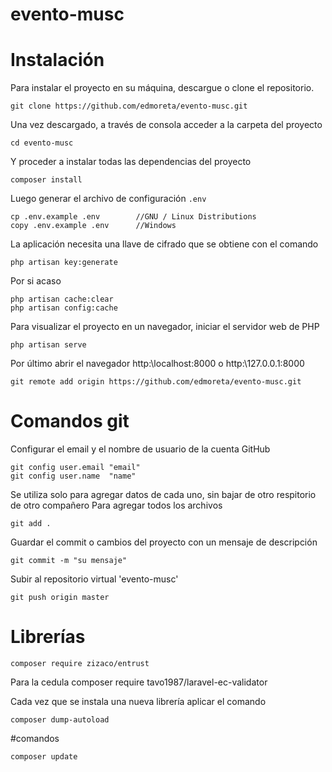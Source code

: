 # evento-musc

# Instalación
Para instalar el proyecto en su máquina, descargue o clone el repositorio.

```
git clone https://github.com/edmoreta/evento-musc.git
```

Una vez descargado, a través de consola acceder a la carpeta del proyecto

```
cd evento-musc
```

Y proceder a instalar todas las dependencias del proyecto
```
composer install
```

Luego generar el archivo de configuración `.env`
```
cp .env.example .env        //GNU / Linux Distributions
copy .env.example .env      //Windows
```

La aplicación necesita una llave de cifrado que se obtiene con el comando
```
php artisan key:generate
```

Por si acaso
```
php artisan cache:clear
php artisan config:cache
```

Para visualizar el proyecto en un navegador, iniciar el servidor web de PHP
```
php artisan serve
```

Por último abrir el navegador http:\\localhost:8000 o http:\\127.0.0.1:8000


```
git remote add origin https://github.com/edmoreta/evento-musc.git
```


# Comandos git
Configurar el email y el nombre de usuario de la cuenta GitHub
```
git config user.email "email"
git config user.name  "name"

```
Se utiliza solo para agregar datos de cada uno, sin bajar de otro respitorio de otro compañero
Para agregar todos los archivos
```
git add .
```
Guardar el commit o cambios del proyecto con un mensaje de descripción
```
git commit -m "su mensaje"
```

Subir al repositorio virtual 'evento-musc'
```
git push origin master
```
# Librerías
```
composer require zizaco/entrust
```
Para la cedula
composer require tavo1987/laravel-ec-validator

Cada vez que se instala una nueva librería aplicar el comando
```
composer dump-autoload
```
#comandos

```
composer update
```


